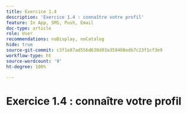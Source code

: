 ```yaml
---
title: Exercice 1.4
description: 'Exercice 1.4 : connaître votre profil'
feature: In App, SMS, Push, Email
doc-type: article
role: User
recommendations: noDisplay, noCatalog
hide: true
source-git-commit: c3f1e87ad556d630d03a359408edb7c23f1cf3e9
workflow-type: ht
source-wordcount: '9'
ht-degree: 100%

---
```



# Exercice 1.4 : connaître votre profil
